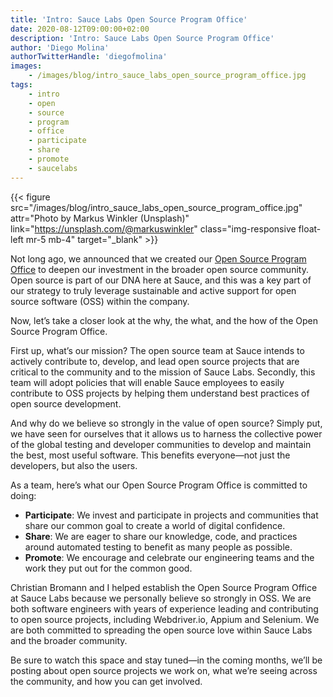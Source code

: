 ```yaml
---
title: 'Intro: Sauce Labs Open Source Program Office'
date: 2020-08-12T09:00:00+02:00
description: 'Intro: Sauce Labs Open Source Program Office'
author: 'Diego Molina'
authorTwitterHandle: 'diegofmolina'
images:
    - /images/blog/intro_sauce_labs_open_source_program_office.jpg
tags:
    - intro
    - open
    - source
    - program
    - office
    - participate
    - share
    - promote
    - saucelabs
---
```


{{< figure src="/images/blog/intro_sauce_labs_open_source_program_office.jpg" attr="Photo by Markus Winkler (Unsplash)" link="https://unsplash.com/@markuswinkler" class="img-responsive float-left mr-5 mb-4" target="_blank" >}}

Not long ago, we announced that we created our
[Open Source Program Office](https://saucelabs.com/news/sauce-labs-deepens-investment-in-oss-community-establishes-new-open-source-program-office)
to deepen our investment in the broader open source community. Open source is part of
our DNA here at Sauce, and this was a key part of our strategy to truly leverage
sustainable and active support for open source software (OSS) within the company.

Now, let’s take a closer look at the why, the what, and the how of the Open Source
Program Office.

First up, what’s our mission? The open source team at Sauce intends to actively
contribute to, develop, and lead open source projects that are critical to the
community and to the mission of Sauce Labs. Secondly, this team will adopt policies
that will enable Sauce employees to easily contribute to OSS projects by helping
them understand best practices of open source development.

And why do we believe so strongly in the value of open source? Simply put, we have
seen for ourselves that it allows us to harness the collective power of the global
testing and developer communities to develop and maintain the best, most useful
software. This benefits everyone—not just the developers, but also the users.

As a team, here’s what our Open Source Program Office is committed to doing:

-   **Participate**: We invest and participate in projects and communities that share our
    common goal to create a world of digital confidence.
-   **Share**: We are eager to share our knowledge, code, and practices around automated
    testing to benefit as many people as possible.
-   **Promote**: We encourage and celebrate our engineering teams and the work they put
    out for the common good.

Christian Bromann and I helped establish the Open Source Program Office at Sauce Labs
because we personally believe so strongly in OSS. We are both software engineers with
years of experience leading and contributing to open source projects, including
Webdriver.io, Appium and Selenium. We are both committed to spreading the open source
love within Sauce Labs and the broader community.

Be sure to watch this space and stay tuned—in the coming months, we’ll be posting
about open source projects we work on, what we’re seeing across the community, and
how you can get involved.
